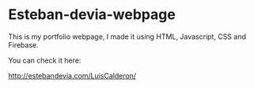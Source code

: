 # Esteban-devia-webpage
This is my portfolio webpage, I made it using HTML, Javascript, CSS and Firebase.

You can check it here:

http://estebandevia.com/LuisCalderon/
